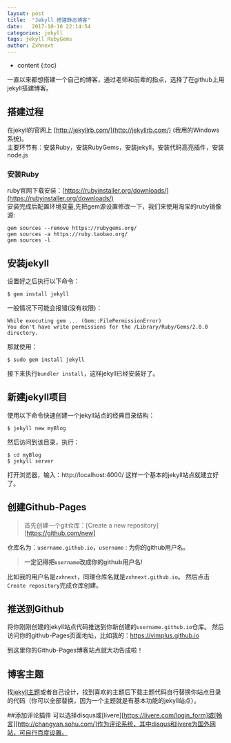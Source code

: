 ```yaml
---
layout: post
title:  "Jekyll 搭建静态博客"
date:   2017-10-10 22:14:54
categories: jekyll
tags: jekyll RubyGems
author: Zxhnext
---
```


* content
{:toc}

一直以来都想搭建一个自己的博客，通过老师和前辈的指点，选择了在github上用jekyll搭建博客。

## 搭建过程

在jekyll的官网上 [http://jekyllrb.com/](http://jekyllrb.com/) (我用的Windows系统)。  
主要环节有：安装Ruby，安装RubyGems，安装jekyll，安装代码高亮插件，安装node.js



### 安装Ruby

ruby官网下载安装：[https://rubyinstaller.org/downloads/](https://rubyinstaller.org/downloads/)  
安装完成后配置环境变量,先把gem源设置修改一下，我们来使用淘宝的ruby镜像源:

```
gem sources --remove https://rubygems.org/
gem sources -a https://ruby.taobao.org/
gem sources -l
```

## 安装jekyll
设置好之后执行以下命令：

```
$ gem install jekyll
```

一般情况下可能会报错(没有权限)：

```
While executing gem ... (Gem::FilePermissionError)
You don't have write permissions for the /Library/Ruby/Gems/2.0.0 directory.
```

那就使用：

```
$ sudo gem install jekyll
```

接下来执行`bundler install`，这样jekyll已经安装好了。

## 新建jekyll项目
使用以下命令快速创建一个jekyll站点的经典目录结构：

```
$ jekyll new myBlog
```

然后访问到该目录，执行：

```
$ cd myBlog
$ jekyll server
```

打开浏览器，输入：http://localhost:4000/
这样一个基本的jekyll站点就建立好了。

## 创建Github-Pages
> 首先创建一个git仓库：[Create a new repository][https://github.com/new]

仓库名为：`username.github.io`，`username` : 为你的github用户名。

> **一定记得把`username`改成你的github用户名!**

比如我的用户名是`zxhnext`，同理仓库名就是`zxhnext.github.io`。
然后点击`Create repository`完成仓库创建。

## 推送到Github
将你刚刚创建的jekyll站点代码推送到你新创建的`username.github.io`仓库。
然后访问你的github-Pages页面地址，比如我的：https://vimplus.github.io

到这里你的Github-Pages博客站点就大功告成啦！

## 博客主题
找[jekyll主题](http://jekyllthemes.org/)或者自己设计，找到喜欢的主题后下载主题代码自行替换你站点目录的代码（你可以全部替换，因为一个主题就是有基本功能的jekyll站点）。


##添加评论插件
可以选择disqus或[livere][https://livere.com/login_form]或[畅言][http://changyan.sohu.com/]作为评论系统，其中disqus和livere为国外网站，可自行百度设置。


